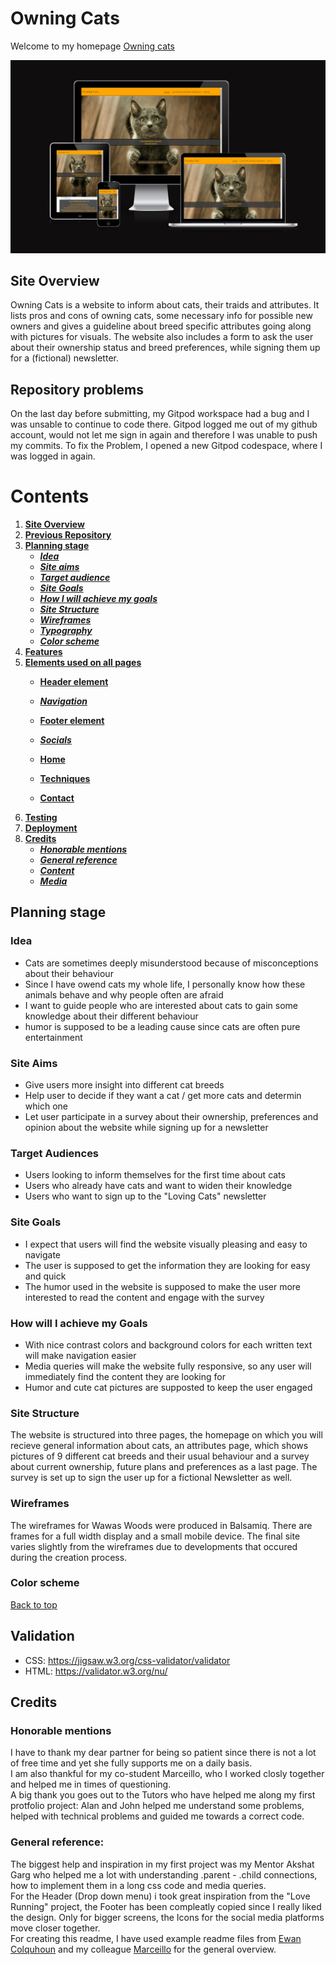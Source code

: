 # Owning Cats

Welcome to my homepage [Owning cats](https://mienjung97.github.io/Owning-Cats/index.html)

![Owningcats](assets/images/responsive.PNG)

## Site Overview <a name="site-overview"></a>

Owning Cats is a website to inform about cats, their traids and attributes. It lists pros and cons of owning cats, some necessary info for possible new owners and gives a guideline about breed specific attributes going along with pictures for visuals. The website also includes a form to ask the user about their ownership status and breed preferences, while signing them up for a (fictional) newsletter.

## Repository problems<a name="previous-repository"></a>

On the last day before submitting, my Gitpod workspace had a bug and I was unsable to continue to code there. Gitpod logged me out of my github account, would not let me sign in again and therefore I was unable to push my commits. To fix the Problem, I opened a new Gitpod codespace, where I was logged in again.  

# Contents

1. [**Site Overview**](#site-overview)
2. [**Previous Repository**](#previous-repository)
3. [**Planning stage**](#planning-stage)
   - [**_Idea_**](#idea)
   - [**_Site aims_**](#site-aims)
   - [**_Target audience_**](#target-audience)
   - [**_Site Goals_**](#site-goals)
   - [**_How I will achieve my goals_**](#how-i-will-achieve-my-goals)
   - [**_Site Structure_**](#site-structure)
   - [**_Wireframes_**](#wireframes)
   - [**_Typography_**](#typography)
   - [**_Color scheme_**](#color-scheme)
5. [**Features**](#features)
6. [**Elements used on all pages**](#elements-used-on-all-pages)
   - [**Header element**](#header-element)
   - [**_Navigation_**](#navigation)
   - [**Footer element**](#footer-element)
   - [**_Socials_**](#socials)
   
   - [**Home**](#home)
   - [**Techniques**](#techniques)
   - [**Contact**](#contact)
7. [**Testing**](#testing)
8. [**Deployment**](#deployment)
9. [**Credits**](#credits)
   - [**_Honorable mentions_**](#honorable-mentions)
   - [**_General reference_**](#general-reference)
   - [**_Content_**](#content)
   - [**_Media_**](#media)

## Planning stage <a name="planning-stage"></a>
### Idea <a name="idea"></a>
- Cats are sometimes deeply misunderstood because of misconceptions about their behaviour
- Since I have owend cats my whole life, I personally know how these animals behave and why people often are afraid
- I want to guide people who are interested about cats to gain some knowledge about their different behaviour
- humor is supposed to be a leading cause since cats are often pure entertainment
### Site Aims <a name="site-aims"></a>
- Give users more insight into different cat breeds
- Help user to decide if they want a cat / get more cats and determin which one 
- Let user participate in a survey about their ownership, preferences and opinion about the website while signing up for a newsletter
### Target Audiences <a name="target-audience"></a>
- Users looking to inform themselves for the first time about cats
- Users who already have cats and want to widen their knowledge
- Users who want to sign up to the "Loving Cats" newsletter
### Site Goals <a name="site-goals"></a>
- I expect that users will find the website visually pleasing and easy to navigate 
- The user is supposed to get the information they are looking for easy and quick
- The humor used in the website is supposed to make the user more interested to read the content and engage with the survey
### How will I achieve my Goals <a name="how-i-will-achieve-my-goals"></a>
- With nice contrast colors and background colors for each written text will make navigation easier
- Media queries will make the website fully responsive, so any user will immediately find the content they are looking for
- Humor and cute cat pictures are supposted to keep the user engaged
### Site Structure <a name="site-structure"></a>
The website is structured into three pages, the homepage on which you will recieve general information about cats, an attributes page, which shows pictures of 9 different cat breeds and their usual behaviour and a survey about current ownership, future plans and preferences as a last page. The survey is set up to sign the user up for a fictional Newsletter as well.
### Wireframes <a name="wireframes"></a> 
The wireframes for Wawas Woods were produced in Balsamiq. There are frames for a full width display and a small mobile device. The final site varies slightly from the wireframes due to developments that occured during the creation process.

### Color scheme <a name="color-scheme"></a>

[Back to top](<#contents>)

## Validation <a name="validation"></a>
- CSS: https://jigsaw.w3.org/css-validator/validator
- HTML: https://validator.w3.org/nu/ 

## Credits <a name="credits"></a>

### Honorable mentions <a name="honorable-mentions"></a>
I have to thank my dear partner for being so patient since there is not a lot of free time and yet she fully supports me on a daily basis. <br>
I am also thankful for my co-student Marceillo, who I worked closly together and helped me in times of questioning. <br>
A big thank you goes out to the Tutors who have helped me along my first protfolio project: Alan and John helped me understand some problems, helped with technical problems and guided me towards a correct code. 

### General reference: <a name="general-reference"></a>
The biggest help and inspiration in my first project was my Mentor Akshat Garg who helped me a lot with understanding .parent - .child connections, how to implement them in a long css code and media queries. <br>
For the Header (Drop down menu) i took great inspiration from the "Love Running" project, the Footer has been compleatly copied since I really liked the design. Only for bigger screens, the Icons for the social media platforms move closer together. <br>
For creating this readme, I have used example readme files from [Ewan Colquhoun](https://github.com/EwanColquhoun) and my colleague [Marceillo](https://github.com/Marceillo) for the general overview.